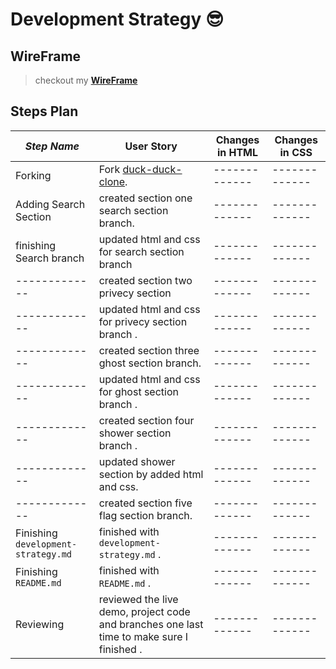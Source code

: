 # Development Strategy :sunglasses:

## WireFrame

> checkout my **[WireFrame](https://wireframe.cc/8952Xj)**

## Steps Plan

| _Step Name_   | User Story    |Changes in HTML| Changes in CSS|
| ------------- | ------------- | ------------- | ------------- |
| Forking | Fork [duck-duck-clone](https://github.com/HackYourFutureBelgium/duck-duck-clone/). | ------------- | ------------- |
| Adding Search Section |created section one search section branch. | ------------- | ------------- |
| finishing Search branch | updated html and css for search section branch| ------------- | ------------- |
| ------------- | created section two privecy section | ------------- | ------------- |
| ------------- | updated html and css for privecy section branch . | ------------- | ------------- |
| ------------- | created section three ghost section branch. | ------------- | ------------- |
| ------------- | updated html and css for ghost section branch . | ------------- | ------------- |
| ------------- | created section four shower section branch . | ------------- | ------------- |
| ------------- | updated shower section by added html and css. | ------------- | ------------- |
| ------------- | created section five flag section branch. | ------------- | ------------- |
| Finishing `development-strategy.md` | finished with `development-strategy.md` . | ------------- | ------------- |
| Finishing `README.md` | finished with `README.md` . | ------------- | ------------- |
| Reviewing | reviewed the live demo, project code and branches one last time to make sure I finished . | ------------- | ------------- |

